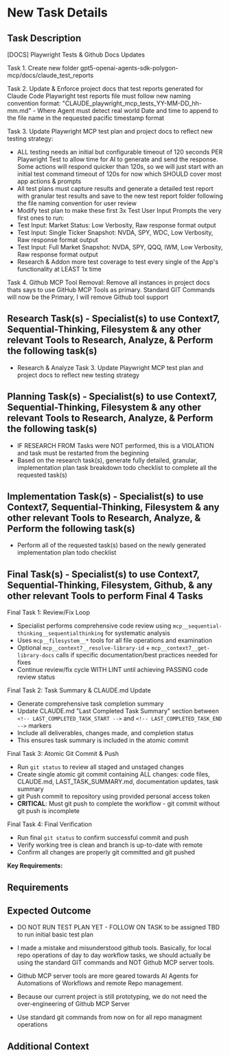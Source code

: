 # New Task Details

## Task Description

[DOCS] Playwright Tests & Github Docs Updates

Task 1. Create new folder gpt5-openai-agents-sdk-polygon-mcp/docs/claude_test_reports

Task 2. Update & Enforce project docs that test reports generated for Claude Code Playwright test reports file must follow new naming convention format: "CLAUDE_playwright_mcp_tests_YY-MM-DD_hh-mm.md" - Where Agent must detect real world Date and time to append to the file name in the requested pacific timestamp format

Task 3. Update Playwright MCP test plan and project docs to reflect new testing strategy:

- ALL testing needs an initial but configurable timeout of 120 seconds PER Playwright Test to allow time for AI to generate and send the response.  Some actions will respond quicker than 120s, so we will just start with an initial test command timeout of 120s for now which SHOULD cover most app actions & prompts
- All test plans must capture results and generate a detailed test report with granular test results and save to the new test report folder following the file naming convention for user review
- Modify test plan to make these first 3x Test User Input Prompts the very first ones to run:
- Test Input: Market Status: Low Verbosity, Raw response format output
- Test Input: Single Ticker Snapshot: NVDA, SPY, WDC, Low Verbosity, Raw response format output
- Test Input: Full Market Snapshot: NVDA, SPY, QQQ, IWM, Low Verbosity, Raw response format output
- Research & Addon more test coverage to test every single of the App's functionality at LEAST 1x time

Task 4. Github MCP Tool Removal: Remove all instances in project docs thats says to use GitHub MCP Tools as primary. Standard GIT Commands will now be the Primary, I will remove Github tool support

## Research Task(s) - Specialist(s) to use Context7, Sequential-Thinking, Filesystem & any other relevant Tools to Research, Analyze, & Perform the following task(s)

- Research & Analyze Task 3. Update Playwright MCP test plan and project docs to reflect new testing strategy

## Planning Task(s) - Specialist(s) to use Context7, Sequential-Thinking, Filesystem & any other relevant Tools to Research, Analyze, & Perform the following task(s)

- IF RESEARCH FROM Tasks were NOT performed, this is a VIOLATION and task must be restarted from the beginning
- Based on the research task(s), generate fully detailed, granular, implementation plan task breakdown todo checklist to complete all the requested task(s)

## Implementation Task(s) - Specialist(s) to use Context7, Sequential-Thinking, Filesystem & any other relevant Tools to Research, Analyze, & Perform the following task(s)

- Perform all of the requested task(s) based on the newly generated implementation plan todo checklist

## Final Task(s) - Specialist(s) to use Context7, Sequential-Thinking, Filesystem, Github, & any other relevant Tools to perform Final 4 Tasks

Final Task 1: Review/Fix Loop

- Specialist performs comprehensive code review using `mcp__sequential-thinking__sequentialthinking` for systematic analysis
- Uses `mcp__filesystem__*` tools for all file operations and examination
- Optional `mcp__context7__resolve-library-id` + `mcp__context7__get-library-docs` calls if specific documentation/best practices needed for fixes
- Continue review/fix cycle WITH LINT until achieving PASSING code review status

Final Task 2: Task Summary & CLAUDE.md Update

- Generate comprehensive task completion summary
- Update CLAUDE.md "Last Completed Task Summary" section between `<!-- LAST_COMPLETED_TASK_START -->` and `<!-- LAST_COMPLETED_TASK_END -->` markers
- Include all deliverables, changes made, and completion status
- This ensures task summary is included in the atomic commit

Final Task 3: Atomic Git Commit & Push

- Run `git status` to review all staged and unstaged changes
- Create single atomic git commit containing ALL changes: code files, CLAUDE.md, LAST_TASK_SUMMARY.md, documentation updates, task summary
- git Push commit to repository using provided personal access token
- **CRITICAL**: Must git push to complete the workflow - git commit without git push is incomplete

Final Task 4: Final Verification

- Run final `git status` to confirm successful commit and push
- Verify working tree is clean and branch is up-to-date with remote
- Confirm all changes are properly git committed and git pushed

**Key Requirements:**

## Requirements

## Expected Outcome

- DO NOT RUN TEST PLAN YET - FOLLOW ON TASK to be assigned TBD to run initial basic test plan

- I made a mistake and misunderstood github tools. Basically, for local repo operations of day to day workflow tasks, we should actually be using the standard GIT commands and NOT Github MCP server tools.
- Github MCP server tools are more geared towards AI Agents for Automations of Workflows and remote Repo management.
- Because our current project is still prototyping, we do not need the over-engineering of Github MCP Server
- Use standard git commands from now on for all repo managment operations

## Additional Context
